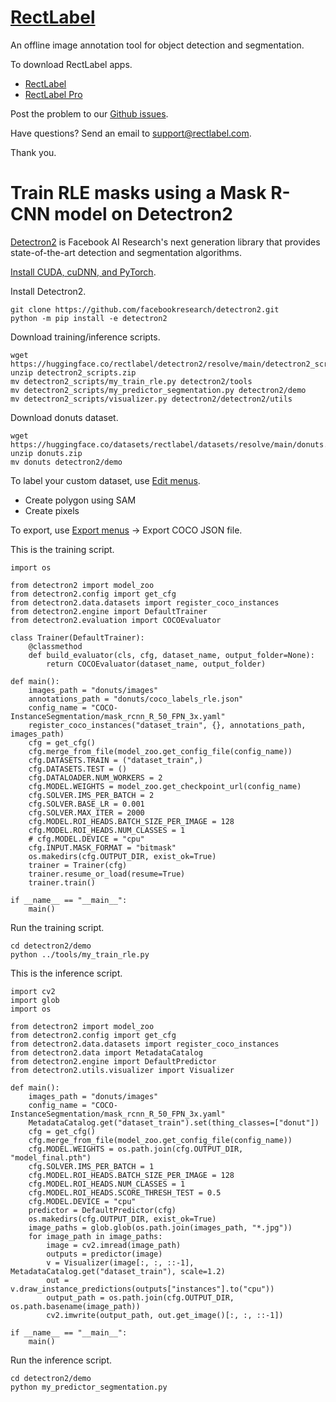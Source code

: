 # [RectLabel](https://rectlabel.com)
An offline image annotation tool for object detection and segmentation.

To download RectLabel apps.
- [RectLabel](https://apps.apple.com/app/id1210181730)
- [RectLabel Pro](https://apps.apple.com/app/id1490990105)

Post the problem to our [Github issues](https://github.com/ryouchinsa/Rectlabel-support/issues).

Have questions? Send an email to support@rectlabel.com.

Thank you.

# Train RLE masks using a Mask R-CNN model on Detectron2
[Detectron2](https://github.com/facebookresearch/detectron2) is Facebook AI Research's next generation library that provides state-of-the-art detection and segmentation algorithms.

[Install CUDA, cuDNN, and PyTorch](https://rectlabel.com/pytorch/).

Install Detectron2.
```
git clone https://github.com/facebookresearch/detectron2.git
python -m pip install -e detectron2
```

Download training/inference scripts.
```
wget https://huggingface.co/rectlabel/detectron2/resolve/main/detectron2_scripts.zip
unzip detectron2_scripts.zip
mv detectron2_scripts/my_train_rle.py detectron2/tools
mv detectron2_scripts/my_predictor_segmentation.py detectron2/demo
mv detectron2_scripts/visualizer.py detectron2/detectron2/utils
```

Download donuts dataset. 
```
wget https://huggingface.co/datasets/rectlabel/datasets/resolve/main/donuts.zip
unzip donuts.zip
mv donuts detectron2/demo
```

To label your custom dataset, use [Edit menus](https://rectlabel.com/edit).
- Create polygon using SAM
- Create pixels

To export, use [Export menus](https://rectlabel.com/export) -> Export COCO JSON file.

This is the training script.
```
import os

from detectron2 import model_zoo
from detectron2.config import get_cfg
from detectron2.data.datasets import register_coco_instances
from detectron2.engine import DefaultTrainer
from detectron2.evaluation import COCOEvaluator

class Trainer(DefaultTrainer):
    @classmethod
    def build_evaluator(cls, cfg, dataset_name, output_folder=None):
        return COCOEvaluator(dataset_name, output_folder)

def main():
    images_path = "donuts/images"
    annotations_path = "donuts/coco_labels_rle.json"
    config_name = "COCO-InstanceSegmentation/mask_rcnn_R_50_FPN_3x.yaml"
    register_coco_instances("dataset_train", {}, annotations_path, images_path)
    cfg = get_cfg()
    cfg.merge_from_file(model_zoo.get_config_file(config_name))
    cfg.DATASETS.TRAIN = ("dataset_train",)
    cfg.DATASETS.TEST = ()
    cfg.DATALOADER.NUM_WORKERS = 2
    cfg.MODEL.WEIGHTS = model_zoo.get_checkpoint_url(config_name)
    cfg.SOLVER.IMS_PER_BATCH = 2
    cfg.SOLVER.BASE_LR = 0.001
    cfg.SOLVER.MAX_ITER = 2000 
    cfg.MODEL.ROI_HEADS.BATCH_SIZE_PER_IMAGE = 128
    cfg.MODEL.ROI_HEADS.NUM_CLASSES = 1
    # cfg.MODEL.DEVICE = "cpu"
    cfg.INPUT.MASK_FORMAT = "bitmask"
    os.makedirs(cfg.OUTPUT_DIR, exist_ok=True)
    trainer = Trainer(cfg)
    trainer.resume_or_load(resume=True)
    trainer.train()

if __name__ == "__main__":
    main()
```

Run the training script.
```
cd detectron2/demo
python ../tools/my_train_rle.py
```

This is the inference script.
```
import cv2
import glob
import os

from detectron2 import model_zoo
from detectron2.config import get_cfg
from detectron2.data.datasets import register_coco_instances
from detectron2.data import MetadataCatalog
from detectron2.engine import DefaultPredictor
from detectron2.utils.visualizer import Visualizer

def main():
    images_path = "donuts/images"
    config_name = "COCO-InstanceSegmentation/mask_rcnn_R_50_FPN_3x.yaml"
    MetadataCatalog.get("dataset_train").set(thing_classes=["donut"])
    cfg = get_cfg()
    cfg.merge_from_file(model_zoo.get_config_file(config_name))
    cfg.MODEL.WEIGHTS = os.path.join(cfg.OUTPUT_DIR, "model_final.pth")
    cfg.SOLVER.IMS_PER_BATCH = 1
    cfg.MODEL.ROI_HEADS.BATCH_SIZE_PER_IMAGE = 128
    cfg.MODEL.ROI_HEADS.NUM_CLASSES = 1
    cfg.MODEL.ROI_HEADS.SCORE_THRESH_TEST = 0.5
    cfg.MODEL.DEVICE = "cpu"
    predictor = DefaultPredictor(cfg)
    os.makedirs(cfg.OUTPUT_DIR, exist_ok=True)
    image_paths = glob.glob(os.path.join(images_path, "*.jpg"))
    for image_path in image_paths:
        image = cv2.imread(image_path)
        outputs = predictor(image)
        v = Visualizer(image[:, :, ::-1], MetadataCatalog.get("dataset_train"), scale=1.2)
        out = v.draw_instance_predictions(outputs["instances"].to("cpu"))
        output_path = os.path.join(cfg.OUTPUT_DIR, os.path.basename(image_path))
        cv2.imwrite(output_path, out.get_image()[:, :, ::-1])

if __name__ == "__main__":
    main()
```

Run the inference script.
```
cd detectron2/demo
python my_predictor_segmentation.py
```




















